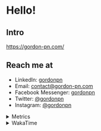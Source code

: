 # Hello!

## Intro

<https://gordon-pn.com/>

## Reach me at

- LinkedIn: [gordonpn](https://www.linkedin.com/in/gordonpn/)
- Email: [contact@gordon-pn.com](mailto:contact@gordon-pn.com)
- Facebook Messenger: [gordonpn](https://www.messenger.com/t/Gordonpn)
- Twitter: [@gordonpn](https://twitter.com/Gordonpn)
- Instagram: [@gordonpn](https://www.instagram.com/gordonpn/)

<details>
  <summary>Metrics</summary>

  <img align="center" src="https://github.com/gordonpn/gordonpn/blob/master/github-metrics.svg" alt="GitHub Metrics">

</details>

<details>
  <summary>WakaTime</summary>

  <!--START_SECTION:waka-->
📊 **This Week I Spent My Time On** 

```text
💬 Programming Languages: 
Other                    5 hrs 33 mins       ███████████████████░░░░░░   75.27 % 
Java                     1 hr 47 mins        ██████░░░░░░░░░░░░░░░░░░░   24.28 % 
Markdown                 1 min               ░░░░░░░░░░░░░░░░░░░░░░░░░   00.37 % 
GitIgnore file           0 secs              ░░░░░░░░░░░░░░░░░░░░░░░░░   00.04 % 
XML                      0 secs              ░░░░░░░░░░░░░░░░░░░░░░░░░   00.02 % 

🔥 Editors: 
Chrome                   2 hrs 50 mins       ██████████░░░░░░░░░░░░░░░   38.47 % 
IntelliJ IDEA            1 hr 49 mins        ██████░░░░░░░░░░░░░░░░░░░   24.73 % 
Slack                    58 mins             ███░░░░░░░░░░░░░░░░░░░░░░   13.21 % 
AmazonChime              31 mins             ██░░░░░░░░░░░░░░░░░░░░░░░   07.22 % 
Messages                 31 mins             ██░░░░░░░░░░░░░░░░░░░░░░░   07.16 % 
```


 Last Updated on 26/06/2025 10:28:18 UTC
<!--END_SECTION:waka-->
</details>

